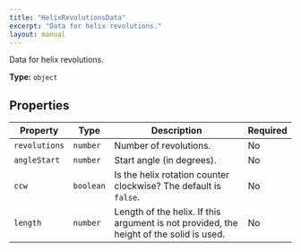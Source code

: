 ```yaml
---
title: "HelixRevolutionsData"
excerpt: "Data for helix revolutions."
layout: manual
---
```


Data for helix revolutions.

**Type:** `object`





## Properties

| Property | Type | Description | Required |
|----------|------|-------------|----------|
| `revolutions` |`number`| Number of revolutions. | No |
| `angleStart` |`number`| Start angle (in degrees). | No |
| `ccw` |`boolean`| Is the helix rotation counter clockwise? The default is `false`. | No |
| `length` |`number`| Length of the helix. If this argument is not provided, the height of the solid is used. | No |


